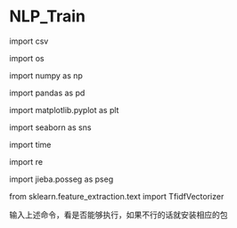 # NLP_Train

import csv

import os

import numpy as np

import pandas as pd

import matplotlib.pyplot as plt

import seaborn as sns

import time

import re

import jieba.posseg as pseg

from sklearn.feature_extraction.text import TfidfVectorizer


输入上述命令，看是否能够执行，如果不行的话就安装相应的包
